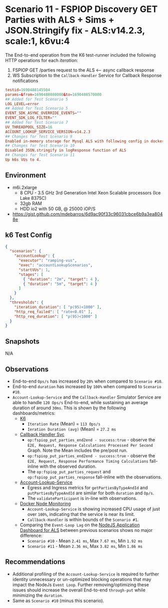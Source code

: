 # Scenario 11 - FSPIOP Discovery GET Parties with ALS + Sims + JSON.Stringify fix - ALS:v14.2.3, scale:1, k6vu:4

The End-to-end operation from the K6 test-runner included the following HTTP operations for each *iteration*:

1. FSPIOP GET /parties request to the ALS <-- async callback response
2. WS Subscription to the `Callback-Handler` Service for Callback Response notifications

```conf
testid=1690488145504
params=&from=1690488080000&to=1690488570000
## Added for Test Scenario 5
LOG_LEVEL=error
## Added for Test Scenario 5
EVENT_SDK_ASYNC_OVERRIDE_EVENTS=""
EVENT_SDK_LOG_FILTER=""
## Added for Test Scenario 7
UV_THREADPOOL_SIZE=16
ACCOUNT_LOOKUP_SERVICE_VERSION=v14.2.3
## Changes for Test Scenario 9
Enabled in-memory storage for Mysql ALS with following config in docker-compose file
## Changes for Test Scenario 10
Disabled JSON.stringify in logResponse function of ALS
## Changes for Test Scenario 11
Up k6s VUs to 4.
```

## Environment

- m6i.2xlarge
  - 8 CPU - 3.5 GHz 3rd Generation Intel Xeon Scalable processors (Ice Lake 8375C)
  - 32gb RAM
  - HDD io2 with 50 GB, @ 25000 iOP/S
- https://gist.github.com/mdebarros/6d9ac90f33c96031cbce6b9a3ea8048e

## k6 Test Config

```json
{
  "scenarios": {
    "accountLookup": {
      "executor": "ramping-vus",
      "exec": "accountLookupScenarios",
      "startVUs": 1,
      "stages": [
        { "duration": "2m", "target": 4 },
        { "duration": "5m", "target": 4 }
      ]
    }
  },
  "thresholds": {
    "iteration_duration": [ "p(95)<1000" ],
    "http_req_failed": [ "rate<0.01" ],
    "http_req_duration": [ "p(95)<1000" ]
  }
}
```

## Snapshots

N/A

## Observations

- End-to-end `Ops/s` has increased by `20%` when compared to `Scenario #10`.
- End-to-end `duration` has increased by `100%` when compared to `Scenario #10`.
- `Account-Lookup-Service` and the `Callback-Handler` Simulator Service are able to handle `120 Ops/s` End-to-end, while sustaining an average duration of around `30ms`. This is shown by the following dashboards/metrics:
  - [K6](./images/Official%20k6%20Test%20Result.png)
    - `Iteration Rate` (Mean) = `113 Ops/s`
    - `Ieration Duration (avg)` (Mean) = `27.2 ms`
  - [Callback Handler Svc](./images/Supporting%20Services%20-%20Callback%20Hander%20Service.png)
    - `op:fspiop_put_parties_end2end - success:true` - observe the `E2E, Request, Response Calculations Processed Per Second` Graph. Note the Mean includes the pre/post run.
    - `op:fspiop_put_parties_end2end - success:true` - observe the `E2E, Request, Response Performance Timing Calculations` fall-inline with the observed duration.
    - The `op:fspiop_put_parties_request` and `op:fspiop_put_parties_response` fall-inline with the observations.
  - [Account-Lookup-Service](./images/dashboard-account-lookup-service.png)
    - Egress and Ingress metrics for `getPartiesByTypeAndId` and `putPartiesByTypeAndId` are similar for both `duration` and `Op/s`.
    - The `validateParticipant` is in-line with observations.
  - [Docker Node Monitoring](./images/docker-prometheus-monitoring.png)
    - `Account-Lookup-Service` is showing increased CPU usage of just over `100%`, indicating that the service is near its limit.
    - `Callback-Handler` is within bounds of the `Scenario #1`.
  - Comparing the `Event-Loop Lag` on the [NodeJS Application Dashboard for ALS](./images/NodeJS%20Application%20Dashboard%20ALS.png) between previous scenarios shows no major difference:
    - `Scenario #10` - Mean `2.41 ms`, Max `7.67 ms`, Min `1.92 ms`
    - `Scenario #11` - Mean `2.36 ms`, Max `3.82 ms`, Min `1.86 ms`

## Recommendations

- Additional profiling of the `Account-Lookup-Service` is required to further identity unnecessary or un-optimized blocking operations that may impact the NodeJs `Event Loop`. Further removing/optimizing these issues should increase the overall End-to-end `through-put` while minimizing the `duration`.
- Same as `Scenario #10` (minus this scenario).
